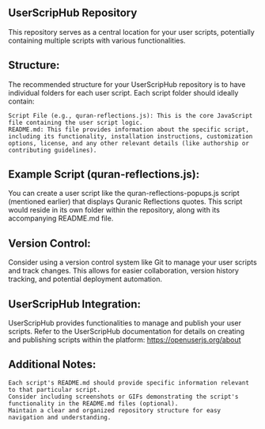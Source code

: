 ## UserScripHub Repository

This repository serves as a central location for your user scripts, potentially containing multiple scripts with various functionalities.

## Structure:

The recommended structure for your UserScripHub repository is to have individual folders for each user script. Each script folder should ideally contain:

    Script File (e.g., quran-reflections.js): This is the core JavaScript file containing the user script logic.
    README.md: This file provides information about the specific script, including its functionality, installation instructions, customization options, license, and any other relevant details (like authorship or contributing guidelines).

## Example Script (quran-reflections.js):

You can create a user script like the quran-reflections-popups.js script (mentioned earlier) that displays Quranic Reflections quotes. This script would reside in its own folder within the repository, along with its accompanying README.md file.

## Version Control:

Consider using a version control system like Git to manage your user scripts and track changes. This allows for easier collaboration, version history tracking, and potential deployment automation.

## UserScripHub Integration:

UserScripHub provides functionalities to manage and publish your user scripts. Refer to the UserScripHub documentation for details on creating and publishing scripts within the platform: https://openuserjs.org/about

## Additional Notes:

    Each script's README.md should provide specific information relevant to that particular script.
    Consider including screenshots or GIFs demonstrating the script's functionality in the README.md files (optional).
    Maintain a clear and organized repository structure for easy navigation and understanding.

